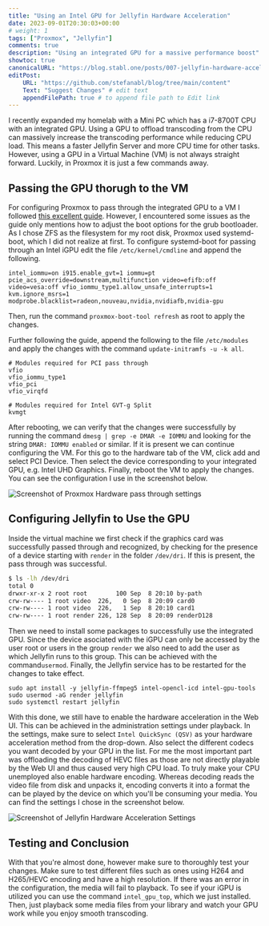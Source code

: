 ```yaml
---
title: "Using an Intel GPU for Jellyfin Hardware Acceleration"
date: 2023-09-01T20:30:03+00:00
# weight: 1
tags: ["Proxmox", "Jellyfin"]
comments: true 
description: "Using an integrated GPU for a massive performance boost"
showtoc: true
canonicalURL: "https://blog.stabl.one/posts/007-jellyfin-hardware-acceleration/"
editPost:
    URL: "https://github.com/stefanabl/blog/tree/main/content"
    Text: "Suggest Changes" # edit text
    appendFilePath: true # to append file path to Edit link
---
```

I recently expanded my homelab with a Mini PC which has a i7-8700T CPU with an integrated GPU.
Using a GPU to offload transcoding from the CPU can massively increase the transcoding performance while reducing CPU load.
This means a faster Jellyfin Server and more CPU time for other tasks.
However, using a GPU in a Virtual Machine (VM) is not always straight forward.
Luckily, in Proxmox it is just a few commands away.

## Passing the GPU thorugh to the VM

For configuring Proxmox to pass through the integrated GPU to a VM I followed [this excellent guide](https://3os.org/infrastructure/proxmox/gpu-passthrough/igpu-split-passthrough/).
However, I encountered some issues as the guide only mentions how to adjust the boot options for the grub bootloader.
As I chose ZFS as the filesystem for my root disk, Proxmox used systemd-boot, which I did not realize at first.
To configure systemd-boot for passing through an Intel iGPU edit the file `/etc/kernel/cmdline` and append the following.
```
intel_iommu=on i915.enable_gvt=1 iommu=pt pcie_acs_override=downstream,multifunction video=efifb:off video=vesa:off vfio_iommu_type1.allow_unsafe_interrupts=1 kvm.ignore_msrs=1 modprobe.blacklist=radeon,nouveau,nvidia,nvidiafb,nvidia-gpu
```
Then, run the command `proxmox-boot-tool refresh` as root to apply the changes.

Further following the guide, append the following to the file `/etc/modules` and apply the changes with the command `update-initramfs -u -k all`.
```
# Modules required for PCI pass through
vfio
vfio_iommu_type1
vfio_pci
vfio_virqfd

# Modules required for Intel GVT-g Split
kvmgt
```

After rebooting, we can verify that the changes were successfully by running the command `dmesg | grep -e DMAR -e IOMMU` and looking for the string `DMAR: IOMMU enabled` or similar.
If it is present we can continue configuring the VM.
For this go to the hardware tab of the VM, click add and select PCI Device.
Then select the device corresponding to your integrated GPU, e.g. Intel UHD Graphics.
Finally, reboot the VM to apply the changes.
You can see the configuration I use in the screenshot below.

![Screenshot of Proxmox Hardware pass through settings](../../posts/007-jellyfin-hardware-acceleration/proxmox-settings.png)


## Configuring Jellyfin to Use the GPU

Inside the virtual machine we first check if the graphics card was successfully passed through and recognized, by checking for the presence of a device starting with `render` in the folder `/dev/dri`.
If this is present, the pass through was successful.

```sh
$ ls -lh /dev/dri
total 0
drwxr-xr-x 2 root root        100 Sep  8 20:10 by-path
crw-rw---- 1 root video  226,   0 Sep  8 20:09 card0
crw-rw---- 1 root video  226,   1 Sep  8 20:10 card1
crw-rw---- 1 root render 226, 128 Sep  8 20:09 renderD128
```


Then we need to install some packages to successfully use the integrated GPU.
Since the device asociated with the iGPU can only be accessed by the user root or users in the group `render` we also need to add the user as which Jellyfin runs to this group.
This can be achieved with the command`usermod`.
Finally, the Jellyfin service has to be restarted for the changes to take effect.

```shell
sudo apt install -y jellyfin-ffmpeg5 intel-opencl-icd intel-gpu-tools
sudo usermod -aG render jellyfin
sudo systemctl restart jellyfin
```

With this done, we still have to enable the hardware acceleration in the Web UI.
This can be achieved in the administration settings under playback.
In the settings, make sure to select `Intel QuickSync (QSV)` as your hardware acceleration method from the drop-down.
Also select the different codecs you want decoded by your GPU in the list.
For me the most important part was offloading the decoding of HEVC files as those are not directly playable by the Web UI and thus caused very high CPU load.
To truly make your CPU unemployed also enable hardware encoding.
Whereas decoding reads the video file from disk and unpacks it, encoding converts it into a format the can be played by the device on which you'll be consuming your media. You can find the settings I chose in the screenshot below.

![Screenshot of Jellyfin Hardware Acceleration Settings](../../posts/007-jellyfin-hardware-acceleration/jellyfin-settings.png)

## Testing and Conclusion

With that you're almost done, however make sure to thoroughly test your changes.
Make sure to test different files such as ones using H264 and H265/HEVC encoding and have a high resolution.
If there was an error in the configuration, the media will fail to playback.
To see if your iGPU is utilized you can use the command `intel_gpu_top`, which we just installed.
Then, just playback some media files from your library and watch your GPU work while you enjoy smooth transcoding.